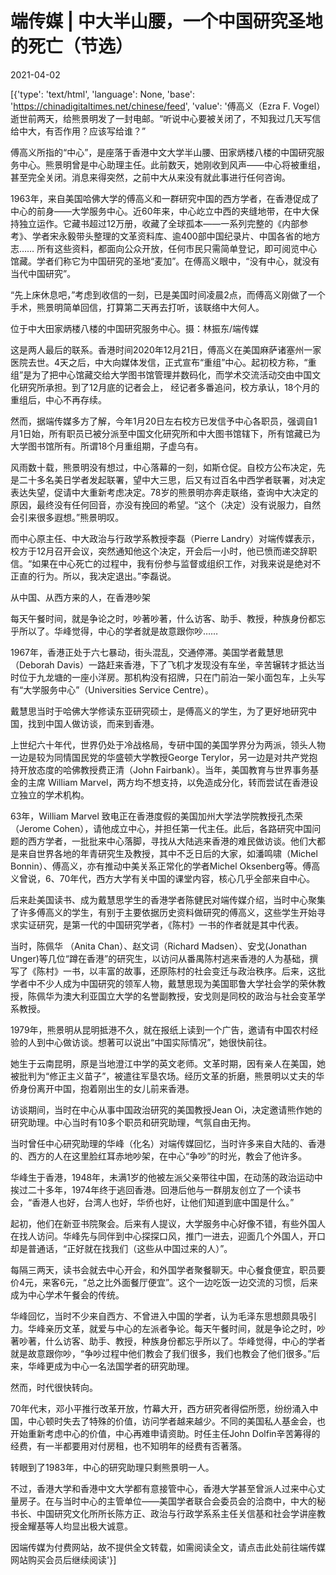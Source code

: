 # 端传媒 | 中大半山腰，一个中国研究圣地的死亡（节选）

2021-04-02

[{'type': 'text/html', 'language': None, 'base': 'https://chinadigitaltimes.net/chinese/feed', 'value': '傅高义（Ezra F. Vogel）逝世前两天，给熊景明发了一封电邮。“听说中心要被关闭了，不知我过几天写信给中大，有否作用？应该写给谁？”

傅高义所指的“中心”，是座落于香港中文大学半山腰、田家炳楼八楼的中国研究服务中心。熊景明曾是中心助理主任。此前数天，她刚收到风声——中心将被重组，甚至完全关闭。消息来得突然，之前中大从来没有就此事进行任何咨询。

1963年，来自美国哈佛大学的傅高义和一群研究中国的西方学者，在香港促成了中心的前身——大学服务中心。近60年来，中心屹立中西的夹缝地带，在中大保持独立运作。它藏书超过12万册，收藏了全球孤本——一系列完整的《内部参考》、学者宋永毅带头整理的文革资料库、逾400部中国纪录片、中国各省的地方志&#8230;&#8230; 所有这些资料，都面向公众开放，任何市民只需简单登记，即可阅览中心馆藏。学者们称它为中国研究的圣地“麦加”。在傅高义眼中，“没有中心，就没有当代中国研究”。

“先上床休息吧，”考虑到收信的一刻，已是美国时间凌晨2点，而傅高义刚做了一个手术，熊景明简单回信，打算第二天再去打听，该联络中大何人。

位于中大田家炳楼八楼的中国研究服务中心。摄：林振东/端传媒

这是两人最后的联系。香港时间2020年12月21日，傅高义在美国麻萨诸塞州一家医院去世。4天之后，中大向媒体发信，正式宣布“重组”中心。起初校方称，“重组”是为了把中心馆藏交给大学图书馆管理并数码化，而学术交流活动交由中国文化研究所承担。到了12月底的记者会上， 经记者多番追问，校方承认，18个月的重组后，中心不再存续。

然而，据端传媒多方了解，今年1月20日左右校方已发信予中心各职员，强调自1月1日始，所有职员已被分派至中国文化研究所和中大图书馆辖下，所有馆藏已为大学图书馆所有。所谓18个月重组期，子虚乌有。

风雨数十载，熊景明没有想过，中心落幕的一刻，如斯仓促。自校方公布决定，先是二十多名美日学者发起联署，望中大三思，后又有过百名中西学者联署，对决定表达失望，促请中大重新考虑决定。78岁的熊景明亦奔走联络，查询中大决定的原因，最终没有任何回音，亦没有挽回的希望。“这个（决定）没有说服力，自然会引来很多遐想。”熊景明叹。

而中心原主任、中大政治与行政学系教授李磊（Pierre Landry）对端传媒表示，校方于12月召开会议，突然通知他这个决定，开会后一小时，他已愤而递交辞职信。“如果在中心死亡的过程中，我有份参与监督或组织工作，对我来说是绝对不正直的行为。所以，我决定退出。”李磊说。

从中国、从西方来的人，在香港吵架



每天午餐时间，就是争论之时，吵著吵著，什么访客、助手、教授，种族身份都忘乎所以了。华峰觉得，中心的学者就是故意跟你吵&#8230;&#8230;



1967年，香港正处于六七暴动，街头混乱，交通停滞。美国学者戴慧思（Deborah Davis）一路赶来香港，下了飞机才发现没有车坐，辛苦辗转才抵达当时位于九龙塘的一座小洋房。那机构没有招牌，只在门前泊一架小面包车，上头写有“大学服务中心”（Universities Service Centre）。

戴慧思当时于哈佛大学修读东亚研究硕士，是傅高义的学生，为了更好地研究中国，找到中国人做访谈，而来到香港。

上世纪六十年代，世界仍处于冷战格局，专研中国的美国学界分为两派，领头人物一边是较为同情国民党的华盛顿大学教授George Terylor，另一边是对共产党抱持开放态度的哈佛教授费正清（John Fairbank）。当年，美国教育与世界事务基金的主席 William Marvel，两方均不想支持，以免造成分化，转而尝试在香港设立独立的学术机构。

63年，William Marvel 致电正在香港度假的美国加州大学法学院教授孔杰荣（Jerome Cohen），请他成立中心，并担任第一代主任。此后，各路研究中国问题的西方学者，一批批来中心落脚，寻找从大陆逃来香港的难民做访谈。他们大都是来自世界各地的年青研究生及教授，其中不乏日后的大家，如潘鸣啸（Michel Bonnin）、傅高义，亦有推动中美关系正常化的学者Michel Oksenberg等。傅高义曾说，6、70年代，西方大学有关中国的课堂内容，核心几乎全部来自中心。

后来赴美国读书、成为戴慧思学生的香港学者陈健民对端传媒介绍，当时中心聚集了许多傅高义的学生，有别于主要依据历史资料做研究的傅高义，这些学生开始寻求实证研究，是第一代的中国研究学者，《陈村》一书的作者就是其中代表。

当时，陈佩华 （Anita Chan）、赵文词（Richard Madsen）、安戈(Jonathan Unger)等几位“蹲在香港”的研究生，以访问从番禺陈村逃来香港的人为基础，撰写了《陈村》一书，以丰富的故事，还原陈村的社会变迁与政治秩序。后来，这批学者中不少人成为中国研究的领军人物，戴慧思现为美国耶鲁大学社会学的荣休教授，陈佩华为澳大利亚国立大学的名誉副教授，安戈则是同校的政治与社会变革学系教授。

1979年，熊景明从昆明抵港不久，就在报纸上读到一个广告，邀请有中国农村经验的人到中心做访谈。想著可以说出“中国实际情况”，她很快前往。

她生于云南昆明，原是当地澄江中学的英文老师。文革时期，因有亲人在美国，她被批判为“修正主义苗子”，被遣往军垦农场。经历文革的折磨，熊景明以丈夫的华侨身份离开中国，抱着刚出生的女儿前来香港。

访谈期间，当时在中心从事中国政治研究的美国教授Jean Oi，决定邀请熊作她的研究助理。中心当时有10多个职员和研究助理，气氛自由无拘。

当时曾任中心研究助理的华峰（化名）对端传媒回忆，当时许多来自大陆的、香港的、西方的人在这里脸红耳赤地吵架，在中心“争吵”的时光，教会了他许多。

华峰生于香港，1948年，未满1岁的他被左派父亲带往中国，在动荡的政治运动中挨过二十多年，1974年终于逃回香港。回港后他与一群朋友创立了一个读书会，“香港人也好，台湾人也好，华侨也好，让他们知道到底中国是什么。”

起初，他们在新亚书院聚会。后来有人提议，大学服务中心好像不错，有些外国人在找人访问。华峰先与同伴到中心探探口风，推门一进去，迎面几个外国人，开口却是普通话，“正好就在找我们（这些从中国过来的人）”。

每隔三两天，读书会就去中心开会，和外国学者聚餐聊天。中心餐食便宜，职员要价4元，来客6元，“总之比外面餐厅便宜”。这个一边吃饭一边交流的习惯，后来成为中心学术午餐会的传统。

华峰回忆，当时不少来自西方、不曾进入中国的学者，认为毛泽东思想颇具吸引力。华峰亲历文革，就爱与中心的左派者争论。每天午餐时间，就是争论之时，吵著吵著，什么访客、助手、教授，种族身份都忘乎所以了。华峰觉得，中心的学者就是故意跟你吵，“争吵过程中他们教会了我们很多，我们也教会了他们很多。”后来，华峰更成为中心一名法国学者的研究助理。

然而，时代很快转向。

70年代末，邓小平推行改革开放，竹幕大开，西方研究者得偿所愿，纷纷涌入中国，中心顿时失去了特殊的价值，访问学者越来越少。不同的美国私人基金会，也开始重新考虑中心的价值，中心再难申请资助。时任主任John Dolfin辛苦筹得的经费，有一半都要用对付房租，也不知明年的经费有否著落。

转眼到了1983年，中心的研究助理只剩熊景明一人。

不过，香港大学和香港中文大学都有意接管中心，香港大学甚至曾派人过来中心丈量房子。在与当时中心的主管单位——美国学者联合会委员会的洽商中，中大的秘书长、中国研究文化所所长陈方正、政治与行政学系系主任关信基和社会学讲座教授金耀基等人均显出极大诚意。

因端传媒为付费网站，故不提供全文转载，如需阅读全文，请点击此处前往端传媒网站购买会员后继续阅读'}]